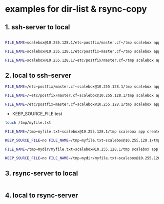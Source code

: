 # examples for dir-list & rsync-copy

## 1. ssh-server to local

```sh

FILE_NAME=scalebox@10.255.128.1/etc~postfix/master.cf~/tmp scalebox app create

FILE_NAME=scalebox@10.255.128.1/etc/postfix~master.cf~/tmp scalebox app create

FILE_NAME=scalebox@10.255.128.1/~etc/postfix/master.cf~/tmp scalebox app create

```

## 2. local to ssh-server
```sh
FILE_NAME=/etc~postfix/master.cf~scalebox@10.255.128.1/tmp scalebox app create

FILE_NAME=/~etc/postfix/master.cf~scalebox@10.255.128.1/tmp scalebox app create

FILE_NAME=/etc/postfix~master.cf~scalebox@10.255.128.1/tmp scalebox app create
```

- KEEP_SOURCE_FILE test

```sh
touch /tmp/myfile.txt

FILE_NAME=/tmp~myfile.txt~scalebox@10.255.128.1/tmp scalebox app create

KEEP_SOURCE_FILE=no FILE_NAME=/tmp~myfile.txt~scalebox@10.255.128.1/tmp scalebox app create

FILE_NAME=/tmp~mydir/myfile.txt~scalebox@10.255.128.1/tmp scalebox app create

KEEP_SOURCE_FILE=no FILE_NAME=/tmp~mydir/myfile.txt~scalebox@10.255.128.1/tmp scalebox app create

```

## 3. rsync-server to local
```sh

```
## 4. local to rsync-server
```sh

```
